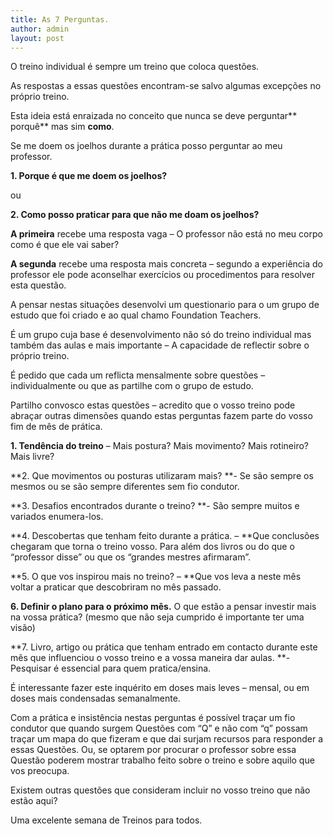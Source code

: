 ```yaml
---
title: As 7 Perguntas.
author: admin
layout: post
---
```

O treino individual é sempre um treino que coloca questões.

As respostas a essas questões encontram-se salvo algumas excepções no próprio treino.

Esta ideia está enraizada no conceito que nunca se deve perguntar** porquê** mas sim **como**.

Se me doem os joelhos durante a prática posso perguntar ao meu professor.

**1. Porque é que me doem os joelhos?**

ou

**2. Como posso praticar para que não me doam os joelhos?**

**A primeira** recebe uma resposta vaga &#8211; O professor não está no meu corpo como é que ele vai saber?

**A segunda** recebe uma resposta mais concreta &#8211; segundo a experiência do professor ele pode aconselhar exercícios ou procedimentos para resolver esta questão.

A pensar nestas situações desenvolvi um questionario para o um grupo de estudo que foi criado e ao qual chamo Foundation Teachers. 

É um grupo cuja base é desenvolvimento não só do treino individual mas também das aulas e mais importante &#8211; A capacidade de reflectir sobre o próprio treino.

É pedido que cada um reflicta mensalmente sobre questões &#8211; individualmente ou que as partilhe com o grupo de estudo.

Partilho convosco estas questões &#8211; acredito que o vosso treino pode abraçar outras dimensões quando estas perguntas fazem parte do vosso fim de mês de prática.

**1. Tendência do treino** &#8211; Mais postura? Mais movimento? Mais rotineiro? Mais livre?

**2. Que movimentos ou posturas utilizaram mais? **- Se são sempre os mesmos ou se são sempre diferentes sem fio condutor.

**3. Desafios encontrados durante o treino? **- São sempre muitos e variados enumera-los.

**4. Descobertas que tenham feito durante a prática. &#8211; **Que conclusões chegaram que torna o treino vosso. Para além dos livros ou do que o &#8220;professor disse&#8221; ou que os &#8220;grandes mestres afirmaram&#8221;.

**5. O que vos inspirou mais no treino? &#8211; **Que vos leva a neste mês voltar a praticar que descobriram no mês passado.

**6. Definir o plano para o próximo mês.** O que estão a pensar investir mais na vossa prática? (mesmo que não seja cumprido é importante ter uma visão)

**7. Livro, artigo ou prática que tenham entrado em contacto durante este mês que influenciou o vosso treino e a vossa maneira dar aulas. **- Pesquisar é essencial para quem pratica/ensina.

É interessante fazer este inquérito em doses mais leves &#8211; mensal, ou em doses mais condensadas semanalmente.

Com a prática e insistência nestas perguntas é possível traçar um fio condutor que quando surgem Questões com &#8220;Q&#8221; e não com &#8220;q&#8221; possam traçar um mapa do que fizeram e que dai surjam recursos para responder a essas Questões. Ou, se optarem por procurar o professor sobre essa Questão poderem mostrar trabalho feito sobre o treino e sobre aquilo que vos preocupa.

Existem outras questões que consideram incluir no vosso treino que não estão aqui?

Uma excelente semana de Treinos para todos.
